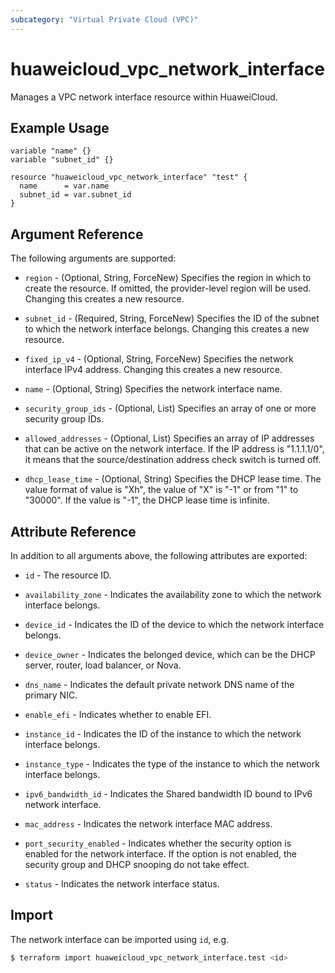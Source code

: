 ```yaml
---
subcategory: "Virtual Private Cloud (VPC)"
---
```


# huaweicloud_vpc_network_interface

Manages a VPC network interface resource within HuaweiCloud.

## Example Usage

```hcl
variable "name" {}
variable "subnet_id" {}

resource "huaweicloud_vpc_network_interface" "test" {
  name      = var.name
  subnet_id = var.subnet_id
}
```

## Argument Reference

The following arguments are supported:

* `region` - (Optional, String, ForceNew) Specifies the region in which to create the resource.
  If omitted, the provider-level region will be used.
  Changing this creates a new resource.

* `subnet_id` - (Required, String, ForceNew) Specifies the ID of the subnet to which the network interface belongs.
  Changing this creates a new resource.

* `fixed_ip_v4` - (Optional, String, ForceNew) Specifies the network interface IPv4 address.
  Changing this creates a new resource.

* `name` - (Optional, String) Specifies the network interface name.

* `security_group_ids` - (Optional, List) Specifies an array of one or more security group IDs.

* `allowed_addresses` - (Optional, List) Specifies an array of IP addresses that can be active on the
  network interface. If the IP address is "1.1.1.1/0", it means that the source/destination address
  check switch is turned off.

* `dhcp_lease_time` - (Optional, String) Specifies the DHCP lease time. The value format of value is "Xh",
  the value of "X" is "-1" or from "1" to "30000". If the value is "-1", the DHCP lease time is infinite.

## Attribute Reference

In addition to all arguments above, the following attributes are exported:

* `id` -  The resource ID.

* `availability_zone` - Indicates the availability zone to which the network interface belongs.

* `device_id` - Indicates the ID of the device to which the network interface belongs.

* `device_owner` - Indicates the belonged device, which can be the DHCP server, router, load balancer, or Nova.

* `dns_name` - Indicates the default private network DNS name of the primary NIC.

* `enable_efi` - Indicates whether to enable EFI.

* `instance_id` - Indicates the ID of the instance to which the network interface belongs.

* `instance_type` - Indicates the type of the instance to which the network interface belongs.

* `ipv6_bandwidth_id` - Indicates the Shared bandwidth ID bound to IPv6 network interface.

* `mac_address` - Indicates the network interface MAC address.

* `port_security_enabled` - Indicates whether the security option is enabled for the network interface.
  If the option is not enabled, the security group and DHCP snooping do not take effect.

* `status` - Indicates the network interface status.

## Import

The network interface can be imported using `id`, e.g.

```bash
$ terraform import huaweicloud_vpc_network_interface.test <id>
```
